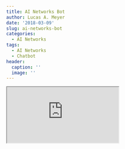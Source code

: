 ```yaml
---
title: AI Networks Bot
author: Lucas A. Meyer
date: '2018-03-09'
slug: ai-networks-bot
categories:
  - AI Networks
tags:
  - AI Networks
  - Chatbot
header:
  caption: ''
  image: ''
---
```


<iframe src='https://webchat.botframework.com/embed/EscolaBot?s=1pRXn5BOACE.cwA.kHk.6SNtrEonwsnxGalreCaY27GlBIEdCENIAMpXQHTZUrc'></iframe>